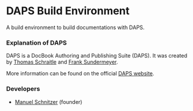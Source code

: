 # DAPS Build Environment
A build environment to build documentations with DAPS.

### Explanation of DAPS
DAPS is a DocBook Authoring and Publishing Suite (DAPS). It was created by [Thomas Schraitle](https://github.com/tomschr) and [Frank Sundermeyer](https://github.com/fsundermeyer).

More information can be found on the official [DAPS website](http://opensuse.github.io/daps/).

### Developers
* [Manuel Schnitzer](https://github.com/mschnitzer) (founder)
